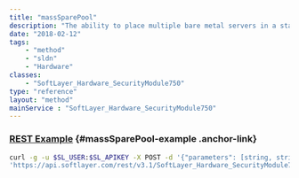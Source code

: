 ```yaml
---
title: "massSparePool"
description: "The ability to place multiple bare metal servers in a state where they are powered down and ports closed yet still allocated to the customer as a part of the Spare Pool program. "
date: "2018-02-12"
tags:
    - "method"
    - "sldn"
    - "Hardware"
classes:
    - "SoftLayer_Hardware_SecurityModule750"
type: "reference"
layout: "method"
mainService : "SoftLayer_Hardware_SecurityModule750"
---
```


### [REST Example](#massSparePool-example) <a href="/article/rest/"><i class="fas fa-question"></i></a> {#massSparePool-example .anchor-link} 
```bash
curl -g -u $SL_USER:$SL_APIKEY -X POST -d '{"parameters": [string, string, boolean]}' \
'https://api.softlayer.com/rest/v3.1/SoftLayer_Hardware_SecurityModule750/massSparePool'
```
